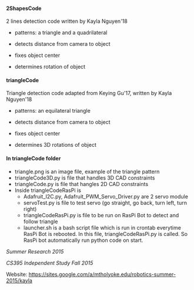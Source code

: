 #### 2ShapesCode
2 lines detection code written by Kayla Nguyen'18

* patterns: a triangle and a quadrilateral

* detects distance from camera to object

* fixes object center

* determines rotation of object

#### triangleCode
Triangle detection code adapted from Keying Gu'17, written by Kayla Nguyen'18

* patterns: an equilateral triangle

* detects distance from camera to object

* fixes object center

* determines 3D rotations of object

#### In triangleCode folder
* triangle.png is an image file, example of the triangle pattern
* triangleCode3D.py is file that handles 3D CAD constraints
* triangleCode.py is file that hangles 2D CAD constraints
* Inside triangleCodeRasPi is
  * Adafruit_I2C.py, Adafruit_PWM_Servo_Driver.py are 2 servo module
  * servoTest.py is file to test servo (go straight, go back, turn left, turn right)
  * triangleCodeRasPi.py is file to be run on RasPi Bot to detect and follow triangle
  * launcher.sh is a bash script file which is run in crontab everytime RasPi Bot is rebooted. In this file, triangleCodeRasPi.py is called. So RasPi bot automatically run python code on start.

*Summer Research 2015*

*CS395 Independent Study Fall 2015*

Website: https://sites.google.com/a/mtholyoke.edu/robotics-summer-2015/kayla
